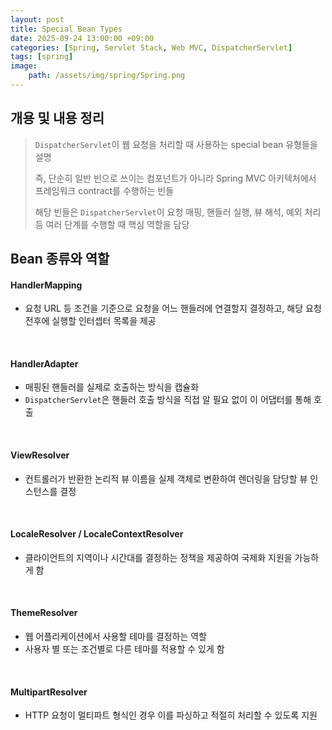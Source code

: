 ```yaml
---
layout: post
title: Special Bean Types
date: 2025-09-24 13:00:00 +09:00
categories: [Spring, Servlet Stack, Web MVC, DispatcherServlet]
tags: [spring]
image:
    path: /assets/img/spring/Spring.png
---
```


## 개용 및 내용 정리

> `DispatcherServlet`이 웹 요청을 처리할 때 사용하는 special bean 유형들을 설명
>
> 즉, 단순히 일반 빈으로 쓰이는 컴포넌트가 아니라 Spring MVC 아키텍처에서 프레임워크 contract를 수행하는 빈들
>
> 해당 빈들은 `DispatcherServlet`이 요청 매핑, 핸들러 실행, 뷰 해석, 예외 처리 등 여러 단계를 수행할 때 핵심 역할을 담당

## Bean 종류와 역할

#### HandlerMapping

- 요청 URL 등 조건을 기준으로 요청을 어느 핸들러에 연결할지 결정하고, 해당 요청 전후에 실행할 인터셉터 목록을 제공

<br>

#### HandlerAdapter

- 매핑된 핸들러를 실제로 호출하는 방식을 캡슐화
- `DispatcherServlet`은 핸들러 호출 방식을 직접 알 필요 없이 이 어댑터를 통해 호출

<br>

#### ViewResolver

- 컨트롤러가 반환한 논리적 뷰 이름을 실제 객체로 변환하여 렌더링을 담당할 뷰 인스턴스를 결정

<br>

#### LocaleResolver / LocaleContextResolver

- 클라이언트의 지역이나 시간대를 결정하는 정책을 제공하여 국제화 지원을 가능하게 함

<br>

#### ThemeResolver

- 웹 어플리케이션에서 사용할 테마를 결정하는 역할
- 사용자 별 또는 조건별로 다른 테마를 적용할 수 있게 함

<br>

#### MultipartResolver

- HTTP 요청이 멀티파트 형식인 경우 이를 파싱하고 적절히 처리할 수 있도록 지원